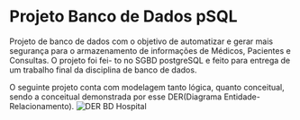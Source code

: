 # Projeto Banco de Dados pSQL #
Projeto de banco de dados com o objetivo de automatizar e gerar mais segurança para
o armazenamento de informações de Médicos, Pacientes e Consultas. O projeto foi fei-
to no SGBD postgreSQL e feito para entrega de um trabalho final da disciplina de
banco de dados.

O seguinte projeto conta com modelagem tanto lógica, quanto conceitual, sendo a conceitual
demonstrada por esse DER(Diagrama Entidade-Relacionamento).
![DER BD Hospital](https://github.com/user-attachments/assets/834d2298-db1c-4ec4-8813-e177f49a15dd)
